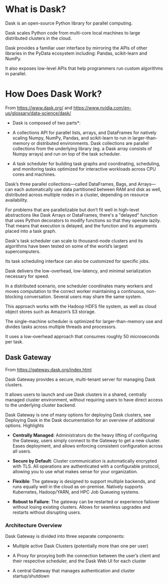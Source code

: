 # What is Dask?

Dask is an open-source Python library for parallel computing. 

Dask scales Python code from multi-core local machines to large distributed clusters in the cloud. 

Dask provides a familiar user interface by mirroring the APIs of other libraries in the PyData ecosystem including: Pandas, scikit-learn and NumPy.

It also exposes low-level APIs that help programmers run custom algorithms in parallel.

# How Does Dask Work?

From https://www.dask.org/ and https://www.nvidia.com/en-us/glossary/data-science/dask/

* Dask is composed of two parts*: 

- A collections API for parallel lists, arrays, and DataFrames for natively scaling Numpy, NumPy, Pandas, and scikit-learn to run in larger-than-memory or distributed environments. Dask collections are parallel collections from the underlying library (eg. a Dask array consists of Numpy arrays) and run on top of the task scheduler.

- A task scheduler for building task graphs and coordinating, scheduling, and monitoring tasks optimized for interactive workloads across CPU cores and machines.

Dask’s three parallel collections—called DataFrames, Bags, and Arrays—can each automatically use data partitioned between RAM and disk as well, distributed across multiple nodes in a cluster, depending on resource availability. 

For problems that are parallelizable but don’t fit well in high-level abstractions like Dask Arrays or DataFrames, there's a "delayed" function that uses Python decorators to modify functions so that they operate lazily. That means that execution is delayed, and the function and its arguments placed into a task graph.

Dask's task scheduler can scale to thousand-node clusters and its algorithms have been tested on some of the world’s largest supercomputers. 

Its task scheduling interface can also be customized for specific jobs. 

Dask delivers the low-overhead, low-latency, and minimal serialization necessary for speed.

In a distributed scenario, one scheduler coordinates many workers and moves computation to the correct worker maintaining a continuous, non-blocking conversation. 
Several users may share the same system. 

This approach works with the Hadoop HDFS file system, as well as cloud object stores such as Amazon’s S3 storage.

The single-machine scheduler is optimized for larger-than-memory use and divides tasks across multiple threads and processors.

It uses a low-overhead approach that consumes roughly 50 microseconds per task.

## Dask Gateway

From https://gateway.dask.org/index.html

Dask Gateway provides a secure, multi-tenant server for managing Dask clusters. 

It allows users to launch and use Dask clusters in a shared, centrally managed cluster environment, without requiring users to have direct access to the underlying cluster backend.

Dask Gateway is one of many options for deploying Dask clusters, see Deploying Dask in the Dask documentation for an overview of additional options.
Highlights

- **Centrally Managed**: Administrators do the heavy lifting of configuring the Gateway, users simply connect to the Gateway to get a new cluster. Eases deployment, and allows enforcing consistent configuration across all users.

- **Secure by Default**: Cluster communication is automatically encrypted with TLS. All operations are authenticated with a configurable protocol, allowing you to use what makes sense for your organization.

- **Flexible**: The gateway is designed to support multiple backends, and runs equally well in the cloud as on-premise. Natively supports Kubernetes, Hadoop/YARN, and HPC Job Queueing systems.

- **Robust to Failure**: The gateway can be restarted or experience failover without losing existing clusters. Allows for seamless upgrades and restarts without disrupting users.

### Architecture Overview

Dask Gateway is divided into three separate components:

- Multiple active Dask Clusters (potentially more than one per user)

- A Proxy for proxying both the connection between the user’s client and their respective scheduler, and the Dask Web UI for each cluster

- A central Gateway that manages authentication and cluster startup/shutdown
